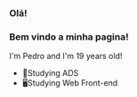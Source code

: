 ### Olá! 
### Bem vindo a minha pagina!<br>
I'm Pedro and I'm 19 years old!

- 🌱Studying ADS<br>
- 🖥Studying Web Front-end 
